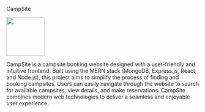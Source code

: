 CampSite

<img src="https://github.com/MaazShaikh-54/Camp-Site-Booking/assets/109799361/dd20b163-c6a2-4f66-85f1-69884bc4ffd2" width="100" height="100">

CampSite is a campsite booking website designed with a user-friendly and intuitive frontend. Built using the MERN stack (MongoDB, Express.js, React, and Node.js), this project aims to simplify the process of finding and booking campsites. Users can easily navigate through the website to search for available campsites, view details, and make reservations. CampSite combines modern web technologies to deliver a seamless and enjoyable user experience.

